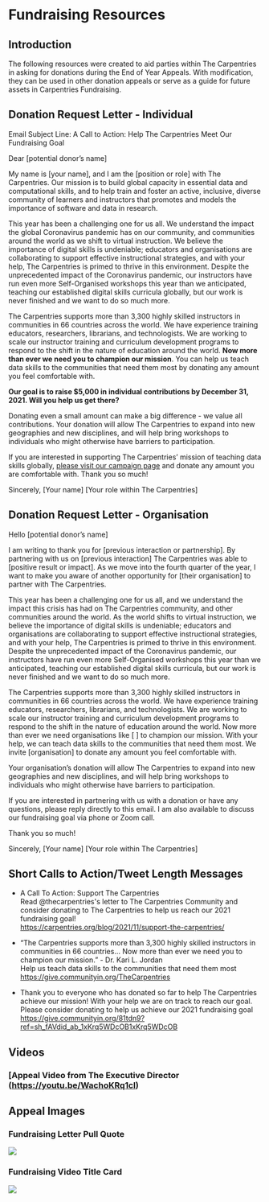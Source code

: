 # Fundraising Resources

## Introduction
The following resources were created to aid parties within The Carpentries in asking for donations during the End of Year Appeals. With modification, they can be used in other donation appeals or serve as a guide for future assets in Carpentries Fundraising.

## Donation Request Letter - Individual
Email Subject Line: A Call to Action: Help The Carpentries Meet Our Fundraising Goal

Dear [potential donor’s name]

My name is [your name], and I am the [position or role] with The Carpentries. Our mission is to build global capacity in essential data and computational skills, and to help train and foster an active, inclusive, diverse community of learners and instructors that promotes and models the importance of software and data in research.

This year has been a challenging one for us all. We understand the impact the global Coronavirus pandemic has on our community, and communities around the world as we shift to virtual instruction. We believe the importance of digital skills is undeniable; educators and organisations are collaborating to support effective instructional strategies, and with your help, The Carpentries is primed to thrive in this environment. Despite the unprecedented impact of the Coronavirus pandemic, our instructors have run even more Self-Organised workshops this year than we anticipated, teaching our established digital skills curricula globally, but our work is never finished and we want to do so much more.

The Carpentries supports more than 3,300 highly skilled instructors in communities in 66 countries across the world. We have experience training educators, researchers, librarians, and technologists. We are working to scale our instructor training and curriculum development programs to respond to the shift in the nature of education around the world. __Now more than ever we need you to champion our mission__. You can help us teach data skills to the communities that need them most by donating any amount you feel comfortable with.

__Our goal is to raise $5,000 in individual contributions by December 31, 2021. Will you help us get there?__

Donating even a small amount can make a big difference - we value all contributions. Your donation will allow The Carpentries to expand into new geographies and new disciplines, and will help bring workshops to individuals who might otherwise have barriers to participation.

If you are interested in supporting The Carpentries’ mission of teaching data skills globally, [please visit our campaign page](https://give.communityin.org/81tdn9?ref=sh_fAVdid_ab_aAUcRd) and donate any amount you are comfortable with.
Thank you so much!

Sincerely,
[Your name]
[Your role within The Carpentries]

## Donation Request Letter - Organisation
Hello [potential donor’s name]

I am writing to thank you for [previous interaction or partnership]. By partnering with us on [previous interaction] The Carpentries was able to [positive result or impact]. As we move into the fourth quarter of the year, I want to make you aware of another  opportunity for [their organisation] to partner with The Carpentries. 

This year has been a challenging one for us all, and we understand the impact this crisis has had on The Carpentries community, and other communities around the world.  As the world shifts to virtual instruction, we believe the importance of digital skills is undeniable; educators and organisations are collaborating to support effective instructional strategies, and with your help, The Carpentries is primed to thrive in this environment. Despite the unprecedented impact of the Coronavirus pandemic, our instructors have run even more Self-Organised workshops this year than we anticipated, teaching our established digital skills curricula, but our work is never finished and we want to do so much more.

The Carpentries supports more than 3,300 highly skilled instructors in communities in 66 countries across the world. We have experience training educators, researchers, librarians, and technologists. We are working to scale our instructor training and curriculum development programs to respond to the shift in the nature of education around the world. Now more than ever we need organisations like [       ] to champion our mission. With your help, we can teach data skills to the communities that need them most. We invite [organisation] to donate any amount you feel comfortable with.

Your organisation’s donation will allow The Carpentries to expand into new geographies and new disciplines, and will help bring workshops to individuals who might otherwise have barriers to participation.

If you are interested in partnering with us with a donation or have any questions, please reply directly to this email. I am also available to discuss our fundraising goal via phone or Zoom call.

Thank you so much!

Sincerely,
[Your name]
[Your role within The Carpentries]

## Short Calls to Action/Tweet Length Messages
- A Call To Action: Support The Carpentries <br />
Read @thecarpentries's letter to The Carpentries Community and consider donating to The Carpentries to help us reach our 2021 fundraising goal! <br /> https://carpentries.org/blog/2021/11/support-the-carpentries/

- “The Carpentries supports more than 3,300 highly skilled instructors in communities in 66 countries… Now more than ever we need you to champion our mission.” - Dr. Kari L. Jordan <br />
Help us teach data skills to the communities that need them most<br />
https://give.communityin.org/TheCarpentries

- Thank you to everyone who has donated so far to help The Carpentries achieve our mission! With your help we are on track to reach our goal.<br/>
Please consider donating to help us achieve our 2021 fundraising goal
https://give.communityin.org/81tdn9?ref=sh_fAVdid_ab_1xKrq5WDcOB1xKrq5WDcOB


## Videos

### [Appeal Video from The Executive Director (https://youtu.be/WachoKRq1cI)



## Appeal Images
### Fundraising Letter Pull Quote
![](https://github.com/carpentries/docs.carpentries.org/raw/main/img/comms-images/EOCY-fundraising-letter-pullquote.jpg)
### Fundraising Video Title Card
![](https://github.com/carpentries/docs.carpentries.org/raw/main/img/comms-images/fundraising-video-title-card.jpg)
